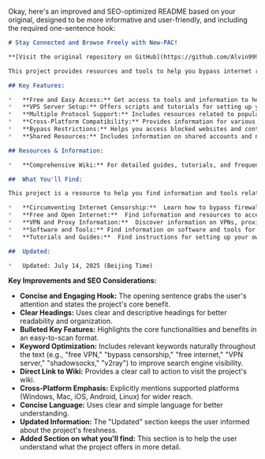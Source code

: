Okay, here's an improved and SEO-optimized README based on your original, designed to be more informative and user-friendly, and including the required one-sentence hook:

```markdown
# Stay Connected and Browse Freely with New-PAC!

**[Visit the original repository on GitHub](https://github.com/Alvin9999/new-pac)**

This project provides resources and tools to help you bypass internet restrictions and access information freely.

## Key Features:

*   **Free and Easy Access:** Get access to tools and information to help you circumvent online censorship.
*   **VPS Server Setup:** Offers scripts and tutorials for setting up your own VPS (Virtual Private Server) for secure internet access.
*   **Multiple Protocol Support:** Includes resources related to popular protocols like shadowsocks/ss/ssr/v2ray/goflyway for enhanced privacy.
*   **Cross-Platform Compatibility:** Provides information for various devices including computers, smartphones, iOS, Android, Windows, macOS, and Linux.
*   **Bypass Restrictions:** Helps you access blocked websites and content, including platforms like YouTube and other geo-restricted services.
*   **Shared Resources:** Includes information on shared accounts and nodes to access blocked content.

## Resources & Information:

*   **Comprehensive Wiki:** For detailed guides, tutorials, and frequently updated information, please see the project's wiki: [https://github.com/Alvin9999/new-pac/wiki](https://github.com/Alvin9999/new-pac/wiki)

##  What You'll Find:

This project is a resource to help you find information and tools related to:

*   **Circumventing Internet Censorship:**  Learn how to bypass firewalls and access blocked websites.
*   **Free and Open Internet:**  Find information and resources to access a free and open internet.
*   **VPN and Proxy Information:**  Discover information on VPNs, proxies, and related technologies.
*   **Software and Tools:** Find information on software and tools for online privacy and freedom.
*   **Tutorials and Guides:**  Find instructions for setting up your own VPN servers.

##  Updated:

*   Updated: July 14, 2025 (Beijing Time)

```

**Key Improvements and SEO Considerations:**

*   **Concise and Engaging Hook:** The opening sentence grabs the user's attention and states the project's core benefit.
*   **Clear Headings:** Uses clear and descriptive headings for better readability and organization.
*   **Bulleted Key Features:**  Highlights the core functionalities and benefits in an easy-to-scan format.
*   **Keyword Optimization:** Includes relevant keywords naturally throughout the text (e.g., "free VPN," "bypass censorship," "free internet," "VPN server," "shadowsocks," "v2ray") to improve search engine visibility.
*   **Direct Link to Wiki:**  Provides a clear call to action to visit the project's wiki.
*   **Cross-Platform Emphasis:**  Explicitly mentions supported platforms (Windows, Mac, iOS, Android, Linux) for wider reach.
*   **Concise Language:**  Uses clear and simple language for better understanding.
*   **Updated Information:**  The "Updated" section keeps the user informed about the project's freshness.
*   **Added Section on what you'll find:** This section is to help the user understand what the project offers in more detail.